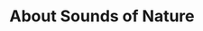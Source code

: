 ---
title: "About Sounds of Nature"  # Add a page title.
summary: "Learn about the science behind sounds"  # Add a page description.
type: "widget_page"  # Page type is a Widget Page
---